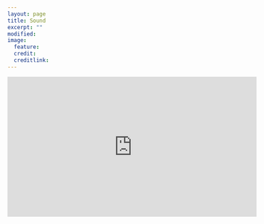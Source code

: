 ```yaml
---
layout: page
title: Sound
excerpt: ""
modified: 
image:
  feature: 
  credit: 
  creditlink: 
---
```


<iframe width="560" height="315" src="https://soundcloud.com/anthony-di-furia/beyond-the-human-atom-quebec-2014" frameborder="0"> </iframe>

